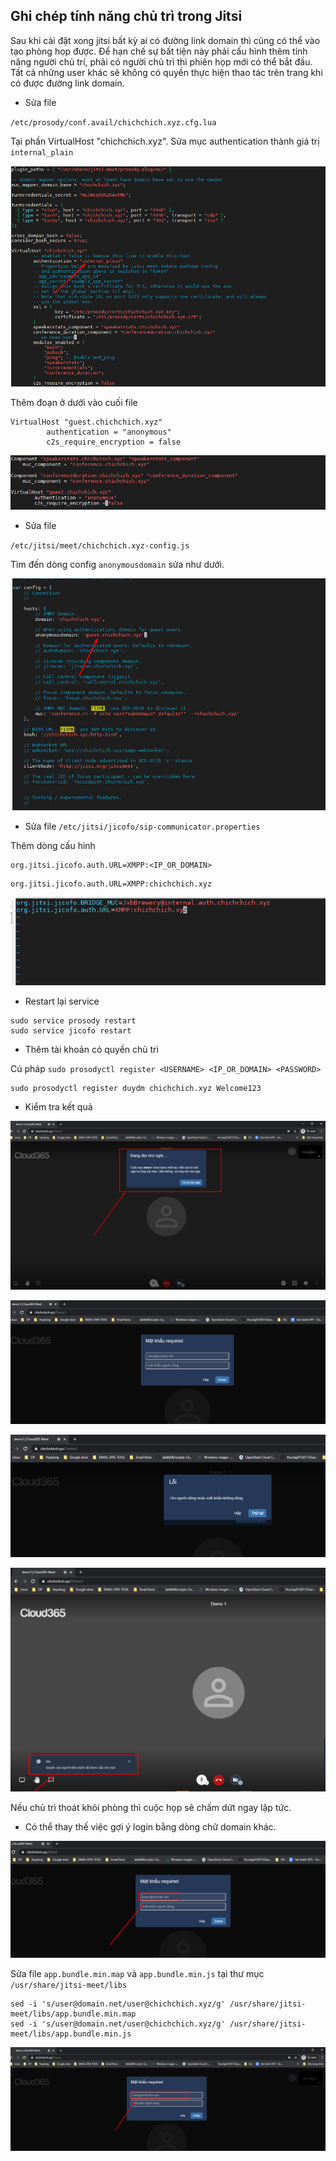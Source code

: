 ## Ghi chép tính năng chủ trì trong Jitsi

Sau khi cài đặt xong jitsi bất kỳ ai có đường link domain thì cũng có thể vào tạo phòng họp được. Để hạn chế sự bất tiện này phải cấu hình thêm tính năng người chủ trí, phải có người chủ trì thì phiên họp mới có thể bắt đầu. Tất cả những user khác sẽ không có quyền thực hiện thao tác trên trang khi có được đường link domain.



- Sửa file 

`/etc/prosody/conf.avail/chichchich.xyz.cfg.lua`

Tại phần VirtualHost "chichchich.xyz". Sửa mục authentication thành giá trị `internal_plain`

![](../images/tinh-nang-chu-tri/Screenshot_21.png)


Thêm đoạn ở dưới vào cuối file 

```
VirtualHost "guest.chichchich.xyz"
        authentication = "anonymous"
        c2s_require_encryption = false
```

![](../images/tinh-nang-chu-tri/Screenshot_25.png)


- Sửa file

`/etc/jitsi/meet/chichchich.xyz-config.js`

Tìm đến dòng config `anonymousdomain` sửa như dưới.

![](../images/tinh-nang-chu-tri/Screenshot_23.png)


- Sửa file `/etc/jitsi/jicofo/sip-communicator.properties`

Thêm dòng cấu hình

```
org.jitsi.jicofo.auth.URL=XMPP:<IP_OR_DOMAIN>
```

```
org.jitsi.jicofo.auth.URL=XMPP:chichchich.xyz
```

![](../images/tinh-nang-chu-tri/Screenshot_24.png)

- Restart lại service

```
sudo service prosody restart
sudo service jicofo restart
```

- Thêm tài khoản có quyền chủ trì

Cú pháp `sudo prosodyctl register <USERNAME> <IP_OR_DOMAIN> <PASSWORD>`

```
sudo prosodyctl register duydm chichchich.xyz Welcome123
```

- Kiểm tra kết quả

![](../images/tinh-nang-chu-tri/Screenshot_26.png)

![](../images/tinh-nang-chu-tri/Screenshot_27.png)

![](../images/tinh-nang-chu-tri/Screenshot_28.png)

![](../images/tinh-nang-chu-tri/Screenshot_29.png)

Nếu chủ trì thoát khỏi phòng thì cuộc họp sẽ chấm dứt ngay lập tức.

- Có thể thay thế việc gợi ý login bằng dòng chữ domain khác.

![](../images/tinh-nang-chu-tri/Screenshot_30.png)

Sửa file `app.bundle.min.map` và `app.bundle.min.js` tại thư mục `/usr/share/jitsi-meet/libs`

```
sed -i 's/user@domain.net/user@chichchich.xyz/g' /usr/share/jitsi-meet/libs/app.bundle.min.map
sed -i 's/user@domain.net/user@chichchich.xyz/g' /usr/share/jitsi-meet/libs/app.bundle.min.js
```

![](../images/tinh-nang-chu-tri/Screenshot_31.png)





